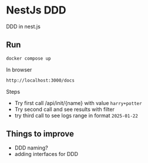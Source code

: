 # NestJs DDD


DDD in nest.js

## Run

```sh
docker compose up
```

In browser

```sh
http://localhost:3000/docs
```

Steps

* Try first call /api/init/{name} with value `harry+potter`
* Try second call and see results with filter
* try third call to see logs range in format `2025-01-22`

## Things to improve

* DDD naming? 
* adding interfaces for DDD
